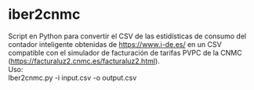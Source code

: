 # iber2cnmc
Script en Python para convertir el CSV de las estidísticas de consumo del contador inteligente obtenidas de https://www.i-de.es/ en un CSV compatible con el simulador de facturación de tarifas PVPC de la CNMC (https://facturaluz2.cnmc.es/facturaluz2.html).    
Uso:  
Iber2cnmc.py -i input.csv -o output.csv
